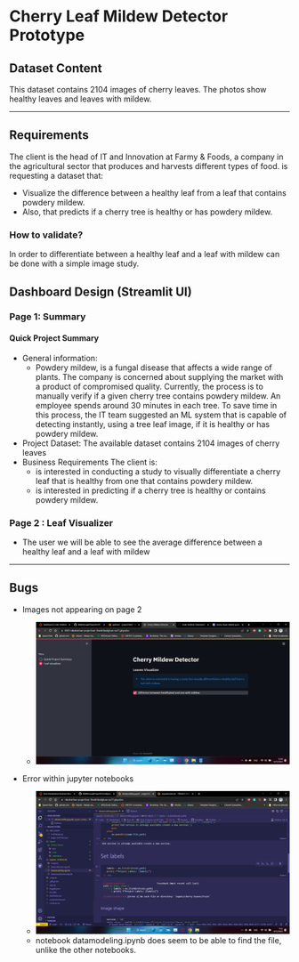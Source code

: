 # Cherry Leaf Mildew Detector Prototype

## Dataset Content
This dataset contains 2104 images of cherry leaves. The photos show healthy leaves and leaves with mildew.
<hr>

## Requirements
The client is the head of IT and Innovation at Farmy & Foods, a company in the agricultural sector that produces and harvests different types of food. is requesting a dataset that:
* Visualize the difference between a healthy leaf from a leaf that contains powdery mildew.
* Also, that predicts if a cherry tree is healthy or has powdery mildew.
### How to validate?
In order to differentiate between a healthy leaf and a leaf with mildew can be done with a simple image study.

## Dashboard Design (Streamlit UI)
### Page 1: Summary
#### Quick Project Summary
* General information:
  * Powdery mildew, is a fungal disease that affects a wide range of plants.
The company is concerned about supplying the market with a product of compromised quality.
Currently, the process is to manually verify if a given cherry tree contains powdery mildew. An employee spends around 30 minutes in each tree. To save time in this process, the IT team suggested an ML system that is capable of detecting instantly, using a tree leaf image, if it is healthy or has powdery mildew.
* Project Dataset:
The available dataset contains 2104 images of cherry leaves
* Business Requirements
The client is:
  * is interested in conducting a study to visually differentiate a cherry leaf that is healthy from one that contains powdery mildew.
  * is interested in predicting if a cherry tree is healthy or contains powdery mildew.
### Page 2 : Leaf Visualizer
 * The user we will be able to see the average difference between a healthy leaf and a leaf with mildew

<hr>

## Bugs
* Images not appearing on page 2
  * ![](/screenshots/Screenshot(132).png)
  
* Error within jupyter notebooks
  * ![](/screenshots/Screenshot(131).png)
  * notebook datamodeling.ipynb does seem to be able to find the file, unlike the other notebooks.
